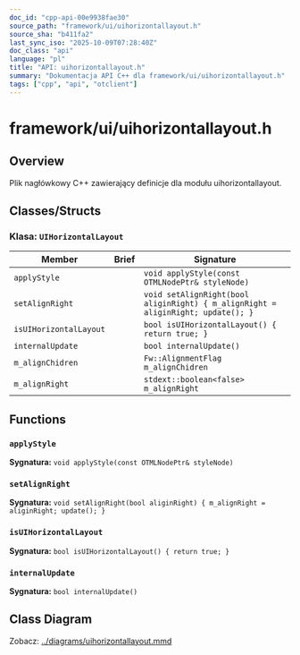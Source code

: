 ```yaml
---
doc_id: "cpp-api-00e9938fae30"
source_path: "framework/ui/uihorizontallayout.h"
source_sha: "b411fa2"
last_sync_iso: "2025-10-09T07:28:40Z"
doc_class: "api"
language: "pl"
title: "API: uihorizontallayout.h"
summary: "Dokumentacja API C++ dla framework/ui/uihorizontallayout.h"
tags: ["cpp", "api", "otclient"]
---
```


# framework/ui/uihorizontallayout.h

## Overview

Plik nagłówkowy C++ zawierający definicje dla modułu uihorizontallayout.

## Classes/Structs

### Klasa: `UIHorizontalLayout`

| Member | Brief | Signature |
|--------|-------|-----------|
| `applyStyle` |  | `void applyStyle(const OTMLNodePtr& styleNode)` |
| `setAlignRight` |  | `void setAlignRight(bool aliginRight) { m_alignRight = aliginRight; update(); }` |
| `isUIHorizontalLayout` |  | `bool isUIHorizontalLayout() { return true; }` |
| `internalUpdate` |  | `bool internalUpdate()` |
| `m_alignChidren` |  | `Fw::AlignmentFlag m_alignChidren` |
| `m_alignRight` |  | `stdext::boolean<false> m_alignRight` |

## Functions

### `applyStyle`

**Sygnatura:** `void applyStyle(const OTMLNodePtr& styleNode)`

### `setAlignRight`

**Sygnatura:** `void setAlignRight(bool aliginRight) { m_alignRight = aliginRight; update(); }`

### `isUIHorizontalLayout`

**Sygnatura:** `bool isUIHorizontalLayout() { return true; }`

### `internalUpdate`

**Sygnatura:** `bool internalUpdate()`

## Class Diagram

Zobacz: [../diagrams/uihorizontallayout.mmd](../diagrams/uihorizontallayout.mmd)

